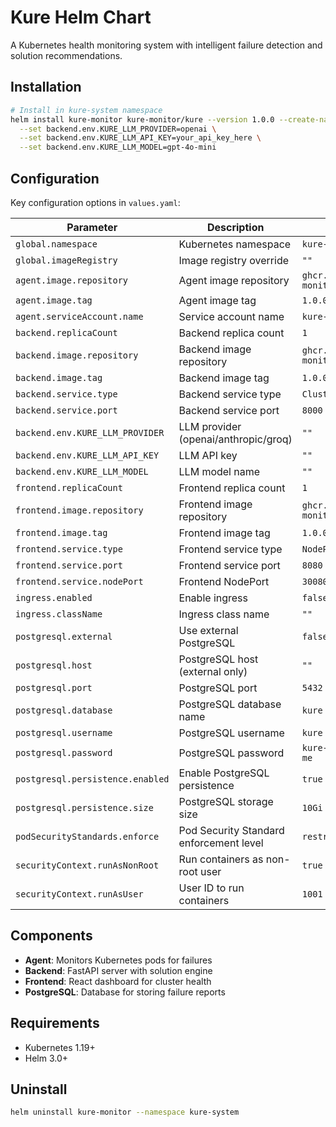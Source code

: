 # Kure Helm Chart

A Kubernetes health monitoring system with intelligent failure detection and solution recommendations.

## Installation

```bash
# Install in kure-system namespace
helm install kure-monitor kure-monitor/kure --version 1.0.0 --create-namespace --namespace kure-system \
  --set backend.env.KURE_LLM_PROVIDER=openai \
  --set backend.env.KURE_LLM_API_KEY=your_api_key_here \
  --set backend.env.KURE_LLM_MODEL=gpt-4o-mini
```

## Configuration

Key configuration options in `values.yaml`:

| Parameter | Description | Default |
|-----------|-------------|---------|
| `global.namespace` | Kubernetes namespace | `kure-system` |
| `global.imageRegistry` | Image registry override | `""` |
| `agent.image.repository` | Agent image repository | `ghcr.io/nan0c0de/kure-monitor/agent` |
| `agent.image.tag` | Agent image tag | `1.0.0` |
| `agent.serviceAccount.name` | Service account name | `kure-agent` |
| `backend.replicaCount` | Backend replica count | `1` |
| `backend.image.repository` | Backend image repository | `ghcr.io/nan0c0de/kure-monitor/backend` |
| `backend.image.tag` | Backend image tag | `1.0.0` |
| `backend.service.type` | Backend service type | `ClusterIP` |
| `backend.service.port` | Backend service port | `8000` |
| `backend.env.KURE_LLM_PROVIDER` | LLM provider (openai/anthropic/groq) | `""` |
| `backend.env.KURE_LLM_API_KEY` | LLM API key | `""` |
| `backend.env.KURE_LLM_MODEL` | LLM model name | `""` |
| `frontend.replicaCount` | Frontend replica count | `1` |
| `frontend.image.repository` | Frontend image repository | `ghcr.io/nan0c0de/kure-monitor/frontend` |
| `frontend.image.tag` | Frontend image tag | `1.0.0` |
| `frontend.service.type` | Frontend service type | `NodePort` |
| `frontend.service.port` | Frontend service port | `8080` |
| `frontend.service.nodePort` | Frontend NodePort | `30080` |
| `ingress.enabled` | Enable ingress | `false` |
| `ingress.className` | Ingress class name | `""` |
| `postgresql.external` | Use external PostgreSQL | `false` |
| `postgresql.host` | PostgreSQL host (external only) | `""` |
| `postgresql.port` | PostgreSQL port | `5432` |
| `postgresql.database` | PostgreSQL database name | `kure` |
| `postgresql.username` | PostgreSQL username | `kure` |
| `postgresql.password` | PostgreSQL password | `kure-password-change-me` |
| `postgresql.persistence.enabled` | Enable PostgreSQL persistence | `true` |
| `postgresql.persistence.size` | PostgreSQL storage size | `10Gi` |
| `podSecurityStandards.enforce` | Pod Security Standard enforcement level | `restricted` |
| `securityContext.runAsNonRoot` | Run containers as non-root user | `true` |
| `securityContext.runAsUser` | User ID to run containers | `1001` |

## Components

- **Agent**: Monitors Kubernetes pods for failures
- **Backend**: FastAPI server with solution engine
- **Frontend**: React dashboard for cluster health
- **PostgreSQL**: Database for storing failure reports

## Requirements

- Kubernetes 1.19+
- Helm 3.0+

## Uninstall

```bash
helm uninstall kure-monitor --namespace kure-system
```
